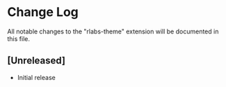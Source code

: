 # Change Log

All notable changes to the "rlabs-theme" extension will be documented in this file.

## [Unreleased]

- Initial release
